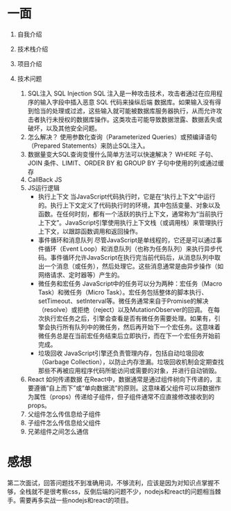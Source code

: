 # 一面

1. 自我介绍

2. 技术栈介绍

3. 项目介绍

4. 技术问题

   1. SQL注入 SQL Injection
       SQL 注入是一种攻击技术，攻击者通过在应用程序的输入字段中插入恶意 SQL 代码来操纵后端  数据库。如果输入没有得到恰当的处理或过滤，这些输入就可能被数据库服务器执行，从而允许攻击者执行未授权的数据库操作。这类攻击可能导致数据泄露、数据丢失或破坏，以及其他安全问题。
   2. 怎么解决？
        使用参数化查询（Parameterized Queries）或预编译语句（Prepared Statements）来防止SQL注入。
   3. 数据量变大SQL查询变慢什么简单方法可以快速解决？
         WHERE 子句、JOIN 条件、LIMIT、ORDER BY 和 GROUP BY 子句中使用的列或通过缓存
   4. CallBack JS
   5. JS运行逻辑
       - 执行上下文
         当JavaScript代码执行时，它是在“执行上下文”中运行的。执行上下文定义了代码执行时的环境，其中包括变量、对象以及函数。在任何时刻，都有一个活跃的执行上下文，通常称为“当前执行上下文”。JavaScript引擎使用执行上下文栈（或调用栈）来管理执行上下文，以跟踪函数调用和返回操作。
       - 事件循环和消息队列
         尽管JavaScript是单线程的，它还是可以通过事件循环（Event Loop）和消息队列（也称为任务队列）来执行异步代码。事件循环允许JavaScript在执行完当前代码后，从消息队列中取出一个消息（或任务），然后处理它。这些消息通常是由异步操作（如网络请求、定时器等）产生的。
       - 微任务和宏任务
          JavaScript中的任务可以分为两种：宏任务（Macro Task）和微任务（Micro Task）。宏任务包括整体的脚本执行、setTimeout、setInterval等。微任务通常来自于Promise的解决（resolve）或拒绝（reject）以及MutationObserver的回调。
         在每次执行宏任务之后，引擎会查看是否有微任务需要处理。如果有，引擎会执行所有队列中的微任务，然后再开始下一个宏任务。这意味着微任务总是在当前宏任务结束后立即执行，而在下一个宏任务开始前完成。
       - 垃圾回收
         JavaScript引擎还负责管理内存，包括自动垃圾回收（Garbage Collection），以防止内存泄漏。垃圾回收机制会定期查找那些不再被应用程序代码所能访问或需要的对象，并进行自动销毁。
   6. React 如何传递数据
   在React中，数据通常是通过组件树向下传递的，主要遵循“自上而下”或“单向数据流”的原则。这意味着父组件可以将数据作为属性（props）传递给子组件，但子组件通常不应直接修改接收到的props。
   7. 父组件怎么传信息给子组件
   8. 子组件怎么传信息给父组件
   9. 兄弟组件之间怎么通信

# 感想

第二次面试，回答问题找不到准确用词，不够流利，应该是因为对知识点掌握不够，全栈就不是很考察css，反倒后端的问题不少，nodejs和react的问题相当棘手。需要再多实战一些nodejs和react的项目。



